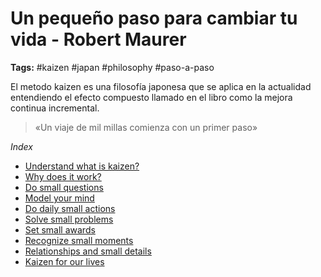 # Un pequeño paso para cambiar tu vida - Robert Maurer

**Tags:** #kaizen #japan #philosophy #paso-a-paso

El metodo kaizen es una filosofía japonesa que se aplica en la actualidad entendiendo el efecto compuesto llamado en el libro como la mejora continua incremental.

> «Un viaje de mil millas comienza con un primer paso»

_Index_

- [Understand what is kaizen?](../notes/20220522125121_what-is-kaizen.md)
- [Why does it work?](../notes/20220522125521_why-does-kaizen-work.md)
- [Do small questions](../notes/20220522125610_do-small-questions.md)
- [Model your mind](../notes/20220522131031_model-your-mind-kaizen.md)
- [Do daily small actions](../notes/20220522131221_do-daily-small-actions.md)
- [Solve small problems](../notes/20220522132004_resolver-problemas-pequeños.md)
- [Set small awards](../notes/20220522132130_set-small-awards.md)
- [Recognize small moments](../notes/20220522132313_recognize-small-notes.md)
- [Relationships and small details](../notes/20220522132758_relaciones-y-pequeños-detalles.md)
- [Kaizen for our lives](../notes/20220522133202_el-kaizen-para-la-vida.md)